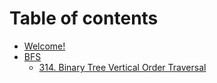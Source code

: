 # Table of contents

* [Welcome!](README.md)
* [BFS](bfs/README.md)
  * [314. Binary Tree Vertical Order Traversal](bfs/314.-binary-tree-vertical-order-traversal.md)

